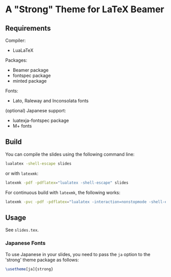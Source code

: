 A "Strong" Theme for LaTeX Beamer
=================================


Requirements
------------
Compiler:
* LuaLaTeX

Packages:
* Beamer package
* fontspec package
* minted package

Fonts:
* Lato, Raleway and Inconsolata fonts

(optional) Japanese support:
* luatexja-fontspec package
* M+ fonts


Build
-----
You can compile the slides using the following command line:
```sh
lualatex -shell-escape slides
```
or with `latexmk`:
```sh
latexmk -pdf -pdflatex="lualatex -shell-escape" slides
```

For continuous build with `latexmk`, the following works:
```sh
latexmk -pvc -pdf -pdflatex="lualatex -interaction=nonstopmode -shell-escape" slides
```


Usage
-----
See `slides.tex`.


### Japanese Fonts
To use Japanese in your slides, you need to pass the `ja` option to the 'strong'
theme package as follows:
```tex
\usetheme[ja]{strong}
```
